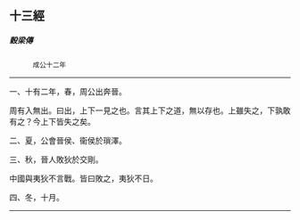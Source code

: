 

## 十三經

##### 穀梁傳
　　　`成公十二年`

* * *

一、十有二年，春，周公出奔晉。

周有入無出。曰出，上下一見之也。言其上下之道，無以存也。上雖失之，下孰敢有之？今上下皆失之矣。

二、夏，公會晉侯、衞侯於瑣澤。

三、秋，晉人敗狄於交剛。

中國與夷狄不言戰。皆曰敗之，夷狄不日。

四、冬，十月。

* * *

